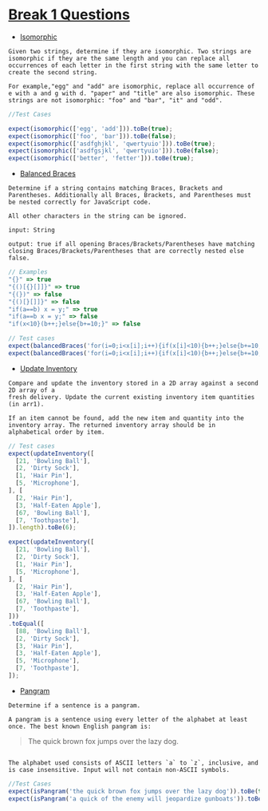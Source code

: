 # [Break 1 Questions](https://www.notion.so/Break-1-Questions-Public-5950ecba1320468d8353e1690f4fc316)

* [Isomorphic](https://www.notion.so/Isomorphic-17ad260ad1484eaca9eb4d435b2b68d5)

```
Given two strings, determine if they are isomorphic. Two strings are isomorphic if they are the same length and you can replace all occurrences of each letter in the first string with the same letter to create the second string.

For example,"egg" and "add" are isomorphic, replace all occurrence of e with a and g with d. "paper" and "title" are also isomorphic. These strings are not isomorphic: "foo" and "bar", "it" and "odd".
```
```javascript
//Test Cases

expect(isomorphic(['egg', 'add'])).toBe(true);
expect(isomorphic(['foo', 'bar'])).toBe(false);
expect(isomorphic(['asdfghjkl', 'qwertyuio'])).toBe(true);
expect(isomorphic(['asdfgsjkl', 'qwertyuio'])).toBe(false);
expect(isomorphic(['better', 'fetter'])).toBe(true);
```

* [Balanced Braces](https://www.notion.so/Balanced-Braces-f15abccc2d6d40fc8aeffe176525bbd2)

```
Determine if a string contains matching Braces, Brackets and Parentheses. Additionally all Braces, Brackets, and Parentheses must be nested correctly for JavaScript code.

All other characters in the string can be ignored.

input: String

output: true if all opening Braces/Brackets/Parentheses have matching closing Braces/Brackets/Parentheses that are correctly nested else false.
```

```javascript
// Examples
"{}" => true
"{()[{}[]]}" => true
"{(})" => false
"{()[}[]]}" => false
"if(a==b) x = y;" => true
"if(a==b x = y;" => false
"if(x<10}(b++;}else{b+=10;}" => false

// Test cases
expect(balancedBraces('for(i=0;i<x[i];i++){if(x[i]<10){b++;}else{b+=10;}}')).toBe(true);
expect(balancedBraces('for(i=0;i<x[i];i++){if(x[i]<10){b++;}else{b+=10;}')).toBe(false);
```
* [Update Inventory](https://www.notion.so/Update-Inventory-e52343010c5640bab5f717ea06b5eb1a)

```
Compare and update the inventory stored in a 2D array against a second 2D array of a
fresh delivery. Update the current existing inventory item quantities (in arr1).

If an item cannot be found, add the new item and quantity into the inventory array. The returned inventory array should be in alphabetical order by item.
```
```javascript
// Test cases
expect(updateInventory([
  [21, 'Bowling Ball'],
  [2, 'Dirty Sock'],
  [1, 'Hair Pin'],
  [5, 'Microphone'],
], [
  [2, 'Hair Pin'],
  [3, 'Half-Eaten Apple'],
  [67, 'Bowling Ball'],
  [7, 'Toothpaste'],
]).length).toBe(6);

expect(updateInventory([
  [21, 'Bowling Ball'],
  [2, 'Dirty Sock'],
  [1, 'Hair Pin'],
  [5, 'Microphone'],
], [
  [2, 'Hair Pin'],
  [3, 'Half-Eaten Apple'],
  [67, 'Bowling Ball'],
  [7, 'Toothpaste'],
]))
.toEqual([
  [88, 'Bowling Ball'],
  [2, 'Dirty Sock'],
  [3, 'Hair Pin'],
  [3, 'Half-Eaten Apple'],
  [5, 'Microphone'],
  [7, 'Toothpaste'],
]);
```
* [Pangram](https://www.notion.so/Pangram-302c70c995dd4c9a811eaaf308521ac3)

```
Determine if a sentence is a pangram.

A pangram is a sentence using every letter of the alphabet at least once. The best known English pangram is:

```
> The quick brown fox jumps over the lazy dog.
```

The alphabet used consists of ASCII letters `a` to `z`, inclusive, and is case insensitive. Input will not contain non-ASCII symbols.
```
```javascript
//Test Cases
expect(isPangram('the quick brown fox jumps over the lazy dog')).toBe(true);
expect(isPangram('a quick of the enemy will jeopardize gunboats')).toBe(false);
```